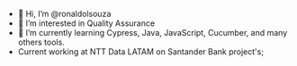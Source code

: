 - 👋 Hi, I’m @ronaldolsouza
- 👀 I’m interested in Quality Assurance
- 🌱 I’m currently learning Cypress, Java, JavaScript, Cucumber, and many others tools. 
- Current working at NTT Data LATAM on Santander Bank project's;

